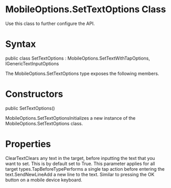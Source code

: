 ﻿# MobileOptions.SetTextOptions Class

Use this class to further configure the  API.

# 



# Syntax

public class SetTextOptions : MobileOptions.SetTextWithTapOptions, 
	IGenericTextInputOptions

The MobileOptions.SetTextOptions type exposes the following
                members.

# Constructors

public SetTextOptions()

MobileOptions.SetTextOptionsInitializes a new instance of the
                            MobileOptions.SetTextOptions class.

# Properties

ClearTextClears any text in the target, before inputting the text that you want to
                        set. This is by default set to True. This parameter applies for all target
                        types.TapBeforeTypePerforms a single tap action before entering the text.SendNewLineAdd a new line to the text. Similar to pressing the OK button on a
                        mobile device keyboard.
